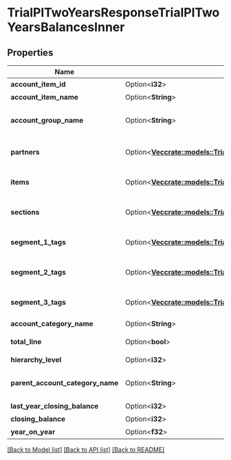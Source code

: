 # TrialPlTwoYearsResponseTrialPlTwoYearsBalancesInner

## Properties

Name | Type | Description | Notes
------------ | ------------- | ------------- | -------------
**account_item_id** | Option<**i32**> | 勘定科目ID(勘定科目の時のみ含まれる) | [optional]
**account_item_name** | Option<**String**> | 勘定科目名(勘定科目の時のみ含まれる) | [optional]
**account_group_name** | Option<**String**> | 決算書表示名(account_item_display_type:group指定時に決算書表示名の時のみ含まれる) | [optional]
**partners** | Option<[**Vec<crate::models::TrialBsTwoYearsResponseTrialBsTwoYearsBalancesInnerPartnersInner>**](trialBsTwoYearsResponse_trial_bs_two_years_balances_inner_partners_inner.md)> | breakdown_display_type:partner, account_item_display_type:account_item指定時のみ含まれる | [optional]
**items** | Option<[**Vec<crate::models::TrialBsTwoYearsResponseTrialBsTwoYearsBalancesInnerItemsInner>**](trialBsTwoYearsResponse_trial_bs_two_years_balances_inner_items_inner.md)> | breakdown_display_type:item, account_item_display_type:account_item指定時のみ含まれる | [optional]
**sections** | Option<[**Vec<crate::models::TrialPlTwoYearsResponseTrialPlTwoYearsBalancesInnerSectionsInner>**](trialPlTwoYearsResponse_trial_pl_two_years_balances_inner_sections_inner.md)> | breakdown_display_type:section, account_item_display_type:account_item指定時のみ含まれる | [optional]
**segment_1_tags** | Option<[**Vec<crate::models::TrialBsTwoYearsResponseTrialBsTwoYearsBalancesInnerSegment1TagsInner>**](trialBsTwoYearsResponse_trial_bs_two_years_balances_inner_segment_1_tags_inner.md)> | breakdown_display_type:segment_1_tag, account_item_display_type:account_item指定時のみ含まれる | [optional]
**segment_2_tags** | Option<[**Vec<crate::models::TrialBsTwoYearsResponseTrialBsTwoYearsBalancesInnerSegment2TagsInner>**](trialBsTwoYearsResponse_trial_bs_two_years_balances_inner_segment_2_tags_inner.md)> | breakdown_display_type:segment_2_tag, account_item_display_type:account_item指定時のみ含まれる | [optional]
**segment_3_tags** | Option<[**Vec<crate::models::TrialBsTwoYearsResponseTrialBsTwoYearsBalancesInnerSegment3TagsInner>**](trialBsTwoYearsResponse_trial_bs_two_years_balances_inner_segment_3_tags_inner.md)> | breakdown_display_type:segment_3_tag, account_item_display_type:account_item指定時のみ含まれる | [optional]
**account_category_name** | Option<**String**> | 勘定科目カテゴリー名 | [optional]
**total_line** | Option<**bool**> | 合計行(勘定科目カテゴリーの時のみ含まれる) | [optional]
**hierarchy_level** | Option<**i32**> | 階層レベル | [optional]
**parent_account_category_name** | Option<**String**> | 上位勘定科目カテゴリー名(勘定科目カテゴリーの時のみ、上層が存在する場合含まれる) | [optional]
**last_year_closing_balance** | Option<**i32**> | 前年度期末残高 | [optional]
**closing_balance** | Option<**i32**> | 期末残高 | [optional]
**year_on_year** | Option<**f32**> | 前年比 | [optional]

[[Back to Model list]](../README.md#documentation-for-models) [[Back to API list]](../README.md#documentation-for-api-endpoints) [[Back to README]](../README.md)


